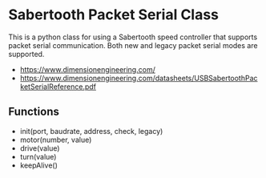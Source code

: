 Sabertooth Packet Serial Class
==============================

This is a python class for using a Sabertooth speed controller that supports packet serial communication. Both new and legacy packet serial modes are supported.

* https://www.dimensionengineering.com/
* https://www.dimensionengineering.com/datasheets/USBSabertoothPacketSerialReference.pdf

Functions 
---------

* init(port, baudrate, address, check, legacy)
* motor(number, value)
* drive(value)
* turn(value)
* keepAlive()


